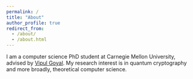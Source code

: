 ```yaml
---
permalink: /
title: "About"
author_profile: true
redirect_from: 
  - /about/
  - /about.html
---
```

I am a computer science PhD student at Carnegie Mellon University, advised by [Vipul Goyal](vipulgoyal.org/). My research interest is in quantum cryptography and more broadly, theoretical computer science.
